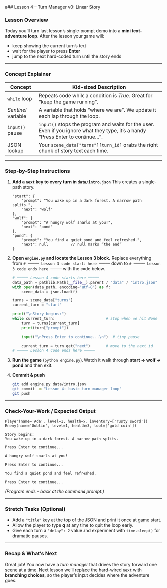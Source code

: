 a## Lesson 4 – Turn Manager v0: Linear Story

### Lesson Overview

Today you’ll turn last lesson’s single‐prompt demo into a **mini text-adventure loop**.
After the lesson your game will:

* keep showing the current turn’s text
* wait for the player to press **Enter**
* jump to the next hard-coded turn until the story ends

---

### Concept Explainer

| Concept             | Kid-sized Description                                                                                                           |
| ------------------- | ------------------------------------------------------------------------------------------------------------------------------- |
| `while` loop        | Repeats code while a condition is *True*. Great for “keep the game running”.                                                    |
| *Sentinel* variable | A variable that holds “where we are”. We update it each lap through the loop.                                                   |
| `input()` pause     | `input()` stops the program and waits for the user. Even if you ignore what they type, it’s a handy “Press Enter to continue…”. |
| JSON lookup         | Your `scene_data["turns"][turn_id]` grabs the right chunk of story text each time.                                              |

---

### Step-by-Step Instructions

1. **Add a `next` key to every turn in `data/intro.json`**
   This creates a single-path story.

   ```jsonc
   "start": {
       "prompt": "You wake up in a dark forest. A narrow path splits.",
       "next": "wolf"
   },
   "wolf": {
       "prompt": "A hungry wolf snarls at you!",
       "next": "pond"
   },
   "pond": {
       "prompt": "You find a quiet pond and feel refreshed.",
       "next": null          // null marks “the end”
   }
   ```

2. **Open `engine.py` and locate the Lesson 3 block.**
   Replace everything from `# ───── Lesson 3 code starts here ─────`
   down to `# ───── Lesson 3 code ends here ─────` with the code below.

   ```python
   # ───── Lesson 4 code starts here ─────
   data_path = pathlib.Path(__file__).parent / "data" / "intro.json"
   with open(data_path, encoding="utf-8") as f:
       scene_data = json.load(f)

   turns = scene_data["turns"]
   current_turn = "start"

   print("\nStory begins:")
   while current_turn:                       # stop when we hit None
       turn = turns[current_turn]
       print(turn["prompt"])

       input("\nPress Enter to continue...\n")  # tiny pause

       current_turn = turn.get("next")       # move to the next id
   # ───── Lesson 4 code ends here ─────
   ```

3. **Run the game** (`python engine.py`).
   Watch it walk through **start → wolf → pond** and then exit.

4. **Commit & push**

   ```bash
   git add engine.py data/intro.json
   git commit -m "Lesson 4: basic turn manager loop"
   git push
   ```

---

### Check-Your-Work / Expected Output

```text
Player(name='Ada', level=1, health=5, inventory=['rusty sword'])
Enemy(name='Goblin', level=1, health=3, loot=['gold coin'])

Story begins:
You wake up in a dark forest. A narrow path splits.

Press Enter to continue...

A hungry wolf snarls at you!

Press Enter to continue...

You find a quiet pond and feel refreshed.

Press Enter to continue...

```

*(Program ends – back at the command prompt.)*

---

### Stretch Tasks (Optional)

* Add a `"title"` key at the top of the JSON and print it once at game start.
* Allow the player to type **q** at any time to quit the loop early.
* Give each turn a `"delay": 2` value and experiment with `time.sleep()` for dramatic pauses.

---

### Recap & What’s Next

Great job! You now have a *turn manager* that drives the story forward one scene at a time. Next lesson we’ll replace the hard-wired `next` with **branching choices**, so the player’s input decides where the adventure goes.
